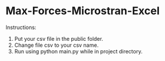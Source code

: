 # Max-Forces-Microstran-Excel
Instructions:
1. Put your csv file in the public folder.
2. Change file csv to your csv name.
3. Run using python main.py while in project directory.
